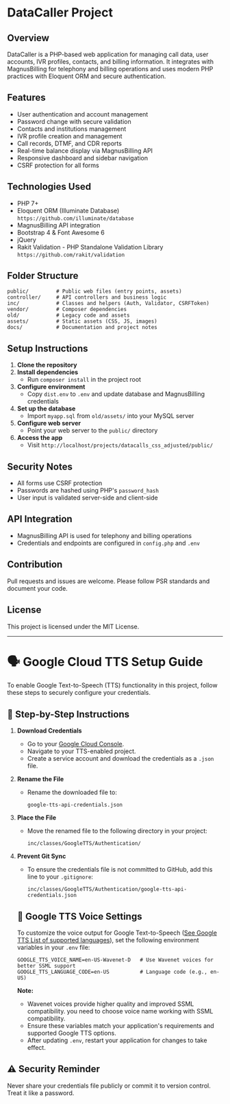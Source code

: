 # DataCaller Project

## Overview
DataCaller is a PHP-based web application for managing call data, user accounts, IVR profiles, contacts, and billing information. It integrates with MagnusBilling for telephony and billing operations and uses modern PHP practices with Eloquent ORM and secure authentication.

## Features
- User authentication and account management
- Password change with secure validation
- Contacts and institutions management
- IVR profile creation and management
- Call records, DTMF, and CDR reports
- Real-time balance display via MagnusBilling API
- Responsive dashboard and sidebar navigation
- CSRF protection for all forms

## Technologies Used
- PHP 7+
- Eloquent ORM (Illuminate Database) `https://github.com/illuminate/database`
- MagnusBilling API integration
- Bootstrap 4 & Font Awesome 6
- jQuery
- Rakit Validation - PHP Standalone Validation Library `https://github.com/rakit/validation`

## Folder Structure
```
public/         # Public web files (entry points, assets)
controller/     # API controllers and business logic
inc/            # Classes and helpers (Auth, Validator, CSRFToken)
vendor/         # Composer dependencies
old/            # Legacy code and assets
assets/         # Static assets (CSS, JS, images)
docs/           # Documentation and project notes
```

## Setup Instructions
1. **Clone the repository**
2. **Install dependencies**
   - Run `composer install` in the project root
3. **Configure environment**
   - Copy `dist.env` to `.env` and update database and MagnusBilling credentials
4. **Set up the database**
   - Import `myapp.sql` from `old/assets/` into your MySQL server
5. **Configure web server**
   - Point your web server to the `public/` directory
6. **Access the app**
   - Visit `http://localhost/projects/datacalls_css_adjusted/public/`

## Security Notes
- All forms use CSRF protection
- Passwords are hashed using PHP's `password_hash`
- User input is validated server-side and client-side

## API Integration
- MagnusBilling API is used for telephony and billing operations
- Credentials and endpoints are configured in `config.php` and `.env`

## Contribution
Pull requests and issues are welcome. Please follow PSR standards and document your code.

## License
This project is licensed under the MIT License.

---

# 🗣️ Google Cloud TTS Setup Guide

To enable Google Text-to-Speech (TTS) functionality in this project, follow these steps to securely configure your credentials.

## 🔧 Step-by-Step Instructions

1. **Download Credentials**
   - Go to your [Google Cloud Console](https://console.cloud.google.com/).
   - Navigate to your TTS-enabled project.
   - Create a service account and download the credentials as a `.json` file.

2. **Rename the File**
   - Rename the downloaded file to:
     ```
     google-tts-api-credentials.json
     ```

3. **Place the File**
   - Move the renamed file to the following directory in your project:
     ```
     inc/classes/GoogleTTS/Authentication/
     ```

4. **Prevent Git Sync**
   - To ensure the credentials file is not committed to GitHub, add this line to your `.gitignore`:
     ```
     inc/classes/GoogleTTS/Authentication/google-tts-api-credentials.json
     ```
   ## 🎤 Google TTS Voice Settings

   To customize the voice output for Google Text-to-Speech ([See Google TTS List of supported languages](https://cloud.google.com/text-to-speech/docs/list-voices-and-types#list_of_all_supported_languages)), set the following environment variables in your `.env` file:

   ```env
   GOOGLE_TTS_VOICE_NAME=en-US-Wavenet-D   # Use Wavenet voices for better SSML support
   GOOGLE_TTS_LANGUAGE_CODE=en-US          # Language code (e.g., en-US)
   ```

   **Note:**  
   - Wavenet voices provide higher quality and improved SSML compatibility. you need to choose voice name working with SSML compatibility.
   - Ensure these variables match your application's requirements and supported Google TTS options.
   - After updating `.env`, restart your application for changes to take effect.

## ⚠️ Security Reminder

Never share your credentials file publicly or commit it to version control. Treat it like a password.
